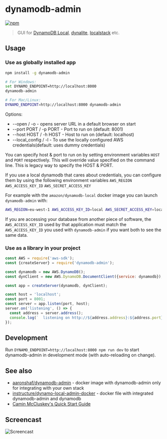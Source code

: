 # dynamodb-admin

[![npm](https://img.shields.io/npm/v/dynamodb-admin.svg)](https://www.npmjs.com/package/dynamodb-admin)
> GUI for [DynamoDB Local](https://aws.amazon.com/blogs/aws/dynamodb-local-for-desktop-development/), [dynalite](https://github.com/mhart/dynalite), [localstack](https://github.com/localstack/localstack) etc.

## Usage

### Use as globally installed app

```bash
npm install -g dynamodb-admin

# For Windows:
set DYNAMO_ENDPOINT=http://localhost:8000
dynamodb-admin

# For Mac/Linux:
DYNAMO_ENDPOINT=http://localhost:8000 dynamodb-admin
```

Options:
 - --open / -o - opens server URL in a default browser on start
 - --port PORT / -p PORT -  Port to run on (default: 8001)
 - --host HOST / -h HOST -  Host to run on (default: localhost)
 - --local_config / -l - To use the locally configured AWS credentials(default: uses dummy credentials)

You can specify host & port to run on by setting environment variables `HOST` and `PORT` respectively. This will override value specified on the command line. This is legacy way to specify the HOST & PORT.

If you use a local dynamodb that cares about credentials, you can configure them by using the following environment variables `AWS_REGION` `AWS_ACCESS_KEY_ID` `AWS_SECRET_ACCESS_KEY`

For example with the `amazon/dynamodb-local` docker image you can launch `dynamodb-admin` with:

```bash
AWS_REGION=eu-west-1 AWS_ACCESS_KEY_ID=local AWS_SECRET_ACCESS_KEY=local dynamodb-admin
```

If you are accessing your database from another piece of software, the `AWS_ACCESS_KEY_ID` used by that application must match the `AWS_ACCESS_KEY_ID` you used with `dynamodb-admin` if you want both to see the same data.

### Use as a library in your project

```js
const AWS = require('aws-sdk');
const {createServer} = require('dynamodb-admin');

const dynamodb = new AWS.DynamoDB();
const dynClient = new AWS.DynamoDB.DocumentClient({service: dynamodb});

const app = createServer(dynamodb, dynClient);

const host = 'localhost';
const port = 8001;
const server = app.listen(port, host);
server.on('listening', () => {
  const address = server.address();
  console.log(`  listening on http://${address.address}:${address.port}`);
});
```

## Development

Run `DYNAMO_ENDPOINT=http://localhost:8000 npm run dev` to start dynamodb-admin in development mode (with auto-reloading on change).

## See also

* [aaronshaf/dynamodb-admin](https://hub.docker.com/r/aaronshaf/dynamodb-admin/) - docker image with dynamodb-admin only for integrating with your own stack
* [instructure/dynamo-local-admin-docker](https://github.com/instructure/dynamo-local-admin-docker) - docker file with integrated dynamodb-admin and dynamodb
* [Camin McCluskey's Quick Start Guide](https://medium.com/swlh/a-gui-for-local-dynamodb-dynamodb-admin-b16998323f8e)

## Screencast

![Screencast](https://d3vv6lp55qjaqc.cloudfront.net/items/2S1m213N1o2L231e011o/Screen%20Recording%202016-10-17%20at%2001.11%20PM.gif?X-CloudApp-Visitor-Id=ab2071d5f76f8504ab6d3070d8a2c5c3&v=e6056da9)

